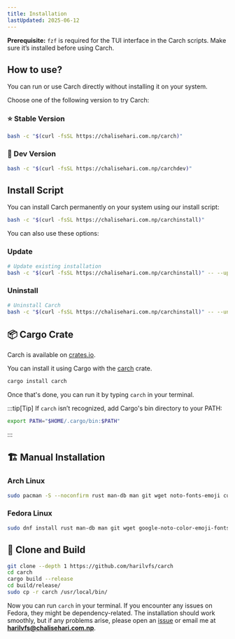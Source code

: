 ```yaml
---
title: Installation
lastUpdated: 2025-06-12
---
```


**Prerequisite:** `fzf` is required for the TUI interface in the Carch scripts. Make sure it’s installed before using Carch.

## How to use?

You can run or use Carch directly without installing it on your system.

Choose one of the following version to try Carch:

### ⭐ Stable Version 

```sh
bash -c "$(curl -fsSL https://chalisehari.com.np/carch)"
```
### 🧪 Dev Version

```sh 
bash -c "$(curl -fsSL https://chalisehari.com.np/carchdev)"
```

## Install Script

You can install Carch permanently on your system using our install script:

```sh
bash -c "$(curl -fsSL https://chalisehari.com.np/carchinstall)"
```

You can also use these options:

### Update
```sh
# Update existing installation
bash -c "$(curl -fsSL https://chalisehari.com.np/carchinstall)" -- --update
```

### Uninstall

```sh
# Uninstall Carch
bash -c "$(curl -fsSL https://chalisehari.com.np/carchinstall)" -- --uninstall
```

## 📦 Cargo Crate

Carch is available on [crates.io](https://crates.io/).

You can install it using Cargo with the [carch](https://crates.io/crates/carch) crate.

```sh
cargo install carch
```

Once that's done, you can run it by typing `carch` in your terminal.

:::tip[Tip]
If `carch` isn’t recognized, add Cargo's bin directory to your PATH:

```sh
export PATH="$HOME/.cargo/bin:$PATH"
```

:::

## 🏗️ Manual Installation

### Arch Linux

```sh
sudo pacman -S --noconfirm rust man-db man git wget noto-fonts-emoji curl bash-completion ttf-nerd-fonts-symbols ttf-jetbrains-mono-nerd cargo fzf glibc gcc
```

### Fedora Linux

```sh
sudo dnf install rust man-db man git wget google-noto-color-emoji-fonts google-noto-emoji-fonts jetbrains-mono-fonts-all bash-completion-devel curl cargo fzf glibc gcc -y
```

## 🔧 Clone and Build

```sh
git clone --depth 1 https://github.com/harilvfs/carch
cd carch
cargo build --release
cd build/release/
sudo cp -r carch /usr/local/bin/ 
```

Now you can run `carch` in your terminal. If you encounter any issues on Fedora, they might be dependency-related. The installation should work smoothly, but if any problems arise, please open an [issue](https://github.com/harilvfs/carch/issues) or email me at **harilvfs@chalisehari.com.np**.
